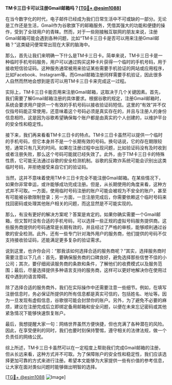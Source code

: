 **TM卡三日卡可以注册Gmail邮箱吗？[[TG💪+ @esim1088](https://t.me/s/esim1088)]**

在当今数字化的时代，电子邮件已经成为我们日常生活中不可或缺的一部分。无论是工作还是生活，Gmail作为谷歌旗下的邮箱服务，凭借其强大的功能和便捷的操作，受到了全球用户的青睐。然而，对于一些刚接触互联网的朋友来说，注册Gmail邮箱可能会遇到各种问题，比如“TM卡三日卡是否可以用来注册Gmail邮箱？”这类疑问便常常出现在大家的脑海中。

那么，首先让我们来明确一下什么是TM卡三日卡。简单来说，TM卡三日卡是一种临时手机号码服务，用户可以通过购买这种卡片获得一个临时的手机号码，用于接收短信验证码。这种服务通常被用来验证某些需要手机验证的网站或应用程序，比如Facebook、Instagram等。而Gmail邮箱注册同样需要手机验证，因此很多人自然而然地会想到是否可以用TM卡三日卡来完成这一过程。

实际上，TM卡三日卡能否用来注册Gmail邮箱，这取决于几个关键因素。首先，我们需要了解Gmail邮箱注册的具体要求。根据谷歌的规定，注册Gmail邮箱时，系统会要求用户提供一个有效的手机号码以接收验证码短信。这里的“有效”并不仅仅指号码能正常使用，还意味着这个号码必须是真实存在的，并且与注册人的身份信息相符。这是因为谷歌希望确保每个账户都是由真实的个人创建的，以维护平台的安全性和稳定性。

接下来，我们再来看看TM卡三日卡的特点。TM卡三日卡虽然可以提供一个临时的手机号码，但它本身并不是一个长期有效的号码。换句话说，它的存在期限较短，通常只有几天的时间。如果在注册过程中出现问题，比如验证码没有及时收到或者注册失败，那么这个号码可能就已经失效了。此外，由于TM卡三日卡的特殊性质，它可能无法通过谷歌的安全检测机制。谷歌的反欺诈系统可能会识别出这类临时号码，并拒绝接受来自它们的验证码。

当然，这并不意味着使用TM卡三日卡完全不能注册Gmail邮箱。在某些情况下，如果你非常幸运，或许能够成功完成注册。但是，从长期使用的角度来看，这种方式并不可取。一方面，使用临时号码注册的账户可能会被视为不安全的账户，甚至有可能被谷歌限制登录；另一方面，一旦注册完成后，你需要依赖这个临时号码来找回密码或处理其他账户相关的问题，而这显然是不可能实现的。

那么，有没有更好的解决方案呢？答案是肯定的。如果你确实需要一个Gmail邮箱，但又暂时没有合适的手机号码，可以选择一些正规的虚拟号码服务提供商。这些服务商提供的号码通常是长期有效的，并且经过了严格的审核，能够顺利通过谷歌的安全检测。此外，还有一些专门针对海外用户的服务商，他们提供的号码不仅支持接收验证码，还能满足更多复杂的验证需求。

说到这里，也许你会问：“那我该如何选择合适的服务商呢？”其实，选择服务商时需要注意以下几点：首先，要确保服务商的口碑良好，避免选择那些信誉不佳的小公司；其次，要仔细阅读服务商的条款和条件，了解他们的收费模式以及服务范围；最后，尽量选择提供多种语言支持的服务商，这样可以更好地解决你在使用过程中遇到的语言障碍。

除了选择合适的服务商外，我们在实际操作中还需要注意一些细节。例如，在填写注册信息时，务必保证所提供的所有信息都是真实可信的，包括姓名、地址等。因为一旦发现有虚假信息，谷歌很可能会封禁你的账户。另外，为了避免不必要的麻烦，建议在注册完成后立即绑定备用邮箱和安全问题，以便在未来忘记密码或其他紧急情况下能够快速恢复账户。

最后，我想提醒大家一句：网络世界虽然方便快捷，但也充满了各种潜在的风险。因此，在享受便利的同时，我们也要时刻保持警惕，遵守相关的法律法规，做一个负责任的网络公民。

综上所述，TM卡三日卡虽然可以在一定程度上帮助我们完成Gmail邮箱的注册，但从长远来看，这种方式并不可取。为了保障账户的安全性和稳定性，我们应该选择更加可靠的方式来进行注册。希望本文能够为大家提供一些有价值的参考信息，让大家在面对类似问题时能够做出明智的选择。

[[TG💪+ @esim1088](https://t.me/s/esim1088) ![Image](https://i.postimg.cc/4NQfJmqS/Snipaste-2025-05-13-00-14-12.png)]